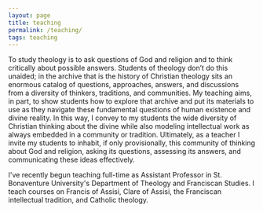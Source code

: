 ```yaml
---
layout: page
title: teaching
permalink: /teaching/
tags: teaching
---
```


To study theology is to ask questions of God and religion and to think critically about possible answers. Students of theology don’t do this unaided; in the archive that is the history of Christian theology sits an enormous catalog of questions, approaches, answers, and discussions from a diversity of thinkers, traditions, and communities. My teaching aims, in part, to show students how to explore that archive and put its materials to use as they navigate these fundamental questions of human existence and divine reality. In this way, I convey to my students the wide diversity of Christian thinking about the divine while also modeling intellectual work as always embedded in a community or tradition. Ultimately, as a teacher I invite my students to inhabit, if only provisionally, this community of thinking about God and religion, asking its questions, assessing its answers, and communicating these ideas effectively.

I've recently begun teaching full-time as Assistant Professor in St. Bonaventure University's Department of Theology and Franciscan Studies. I teach courses on Francis of Assisi, Clare of Assisi, the Franciscan intellectual tradition, and Catholic theology.